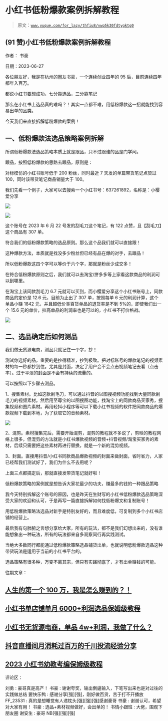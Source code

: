 # 小红书低粉爆款案例拆解教程

> 原文：[`www.yuque.com/for_lazy/thfiu8/vwp5k30fdtygktg0`](https://www.yuque.com/for_lazy/thfiu8/vwp5k30fdtygktg0)



## (91 赞)小红书低粉爆款案例拆解教程 

作者： 书豪 

日期：2023-06-27 

各位朋友好，我是在杭州的圈友书豪，一个连续创业四年的 95 后，目前连续四年都年入百万。 

都说小红书要想成功，七分靠选品，三分靠笔记 

那么在小红书上选品真的难吗？！其实一点都不难，用低粉爆款这一招就能找到容易出单的品类。 

今天我们来直接拆解低粉爆款的案例！ 

## 一、低粉爆款法选品策略案例拆解 

所谓低粉爆款法选品策略本质上就是跟品，只不过跟谁的品是门学问。 

跟品，按照低粉爆款的思路去跟品，原则是： 

对标模仿的小红书账号低于 200 粉丝，同时最近 7 天发的单篇带货笔记点赞过 100，同时该带货笔记商品销量大于 100。 

我们先看一个例子，大家可以去搜索一个小红书号：637261892，名称是：小樱爱分享 

![](img/3c62ff724b407b0211afb4b3a0e4b4bf.png)  

![](img/9cbaa0643c2a9c57deb40db937c3524b.png)  

这个账号在 2023 年 6 月 22 号发的刮毛刀这个笔记，有 122 点赞，且【刮毛刀】这个商品有 307 单。 

符合我们的低粉爆款策略的选品原则。那么这个品我们就可以直接跟！ 

这种爆款方法，本质就是找没多少粉丝但已经有品在爆的对手，去跟品！ 

所以低粉爆款这四个字可以等价于六个字，那就是粉丝少成交多！ 

在符合低粉爆款原则之后，我们就可以去淘宝/拼多多等上家看这款商品的利润可以到哪里。 

在淘宝上该同款刮毛刀 6.7 元就可以买到，而小樱爱分享这个小红书账号上，同款商品的定价是 12.6 元，目前为止出了 307 单，按照每单 6 元的利润计算，这个单品小赚 1842 元，并且超低价类百货单品的退货率是不到 5%的，即使我们出一个 15.6 元的单价，拉高单品的利润率也是可以的，小红书不打价格战。 

![](img/e95a17bd17ddddfca0f5c4ea3af61f0a.png)  

## 二、选品确定后如何测品 

我们做无货源电商，测品只就记住一个字，抄！ 

测试你选好的品，重要的是抄得精准，抄到极致。把对标账号的爆款笔记的视频素材的每一秒都抄到位。尤其是封面，决定了用户会不会点击视频笔记去看（点击率）。过于平淡的封面是不会有持续的流量的。 

可以按照以下步骤去测品。 

1、搜集素材。比如这款刮毛刀，可以通过抖音的以图搜视频功能找到大量同款刮毛刀的视频素材。然后用至尊宝的以图搜图功能，找淘宝上的同款商品买家秀，搜集视频和图片素材。再用轻抖小程序等可以下载小红书视频的软件把同款商品的爆款视频下载到本地，为了获取它的音频素材。 

![](img/c89d7d1766d08da7f04399c2152ae9f4.png)  

2、混剪。素材搜集完后，需要开始混剪，混剪的教程就不多说了，剪映的教程网络上很多，但混剪的方法就是小红书爆款视频的音频+抖音视频/淘宝买家秀的素材，后续只需要把这些素材再进行替换，就是一个新的混剪视频。 

3、封面。直接用抖音/小红书同款商品爆款视频的封面来做封面，省时省力，人家已经帮我们测试好了，我们为什么不去用呢？ 

上面三点都搞定后，那就直接发带货笔记就好啦！ 

低粉爆款策略的案例就是想告诉大家花最少的功夫，赚最多的钱的一种跟品策略 

我今天特别拆解这个账号的原因，也是昨天在生财写的小红书低粉爆款选品策略深受大家的欢迎和认可，于是再写一篇直接拆解如何找低粉爆文和复制账号！ 

用低粉爆款策略法选品对新手是特别友好的，而且难度低，可复制到多个小红书店铺的经营上。 

最后我有句肺腑之言想分享给大家，所有的玩法，都不是我们幻想出来的，没有谁能想象出一种玩法，所有的玩法都来自多观察同行再实践测试。 

当绝大多数同行都能通过低粉爆款策略选品铺货出单，也就说明低粉爆款选品这种带货玩法是适用于当前的小红书平台的。 

选品策略有很多种，万变不离其宗，但只有实践彻底了，才有出单赚钱的可能。 

往期文章： 

## [人生的第一个 100 万，我是怎么赚到的？！](https://articles.zsxq.com/id_kek27cqo56wf.html) 

## [小红书单店铺单月 6000+利润选品保姆级教程](https://articles.zsxq.com/id_xwveu3e0usfv.html) 

## [小红书无货源电商，单品 4w+利润，我做了什么？](https://articles.zsxq.com/id_8o3ptacdp6mj.html) 

## [抖音直播间月消耗过百万的千川投流经验分享](https://articles.zsxq.com/id_d3zembkeh2cw.html) 

## [2023 小红书幼教考编保姆级教程](https://articles.zsxq.com/id_cpdec6j4xtho.html) 

评论区： 

刘勇 : 豪哥真是高产！ 书豪 : 谢谢夸奖，输出倒逼输入，下笔写出来也是对过往的实践做总结 要快乐鸭 : 感谢分享[强][强]，刚好做百货，苦于打不开播放 FF_23531 : 真的是想睡觉有人递枕头[强][强][强]感谢豪哥 书豪 : 谢谢认可，希望对大家有用！ 书豪 : 选品+素材视频做好，会出单的！ 书情小跟班 : 大佬，围观下朋友圈 谢安生 : 豪哥 NB[强][强][强]